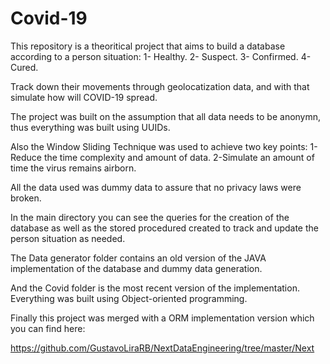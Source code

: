 # Covid-19


This repository is a theoritical project that aims to build a database according to a person situation:
1- Healthy.
2- Suspect.
3- Confirmed.
4- Cured.

Track down their movements through geolocatization data, and with that simulate how will COVID-19 spread. 

The project was built on the assumption that all data needs to be anonymn, thus everything was built using UUIDs.

Also the Window Sliding Technique was used to achieve two key points:
1-Reduce the time complexity and amount of data.
2-Simulate an amount of time the virus remains airborn.


All the data used was dummy data to assure that no privacy laws were broken.

In the main directory you can see the queries for the creation of the database as well as the stored procedured created to track and update the person situation as needed.

The Data generator folder contains an old version of the JAVA implementation of the database and dummy data generation.

And the Covid folder is the most recent version of the implementation. Everything was built using Object-oriented programming.


Finally this project was merged with a ORM implementation version which you can find here:

https://github.com/GustavoLiraRB/NextDataEngineering/tree/master/Next
